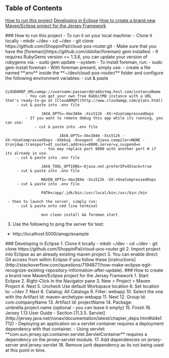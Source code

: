 ## Table of Contents  
[How to run this project](#run)
[Developing in Eclipse](#dev)
[How to create a brand new Maven/Eclipse project for the Jersey Framework](#new)

<a name="run"/>
### How to run this project
 - To run it on your local machine:
   - Clone it locally
     - mkdir ~/dev
     - cd ~/dev
     - git clone https://github.com/ShoppinPal/cloud-pos-router.git
   - Make sure that you have the [foreman](https://github.com/ddollar/foreman) gem installed:
     - It requires RubyGems version >= 1.3.6, you can update your version of rubygems via:
         - sudo gem update --system
     - To install foreman, run:
         - sudo gem install foreman
   - With foreman present, simply use:
     - create a file named **.env** inside the **~/dev/cloud-pos-router/** folder and configure the following environment variables:
         - cut & paste

                    CLOUDAMQP_URL=amqp://username:password@rabbitmq.host.com/instanceName
             - You can get your own free RabbitMQ instance with a URL that's ready-to-go at [CloudAMQP](http://www.cloudamqp.com/plans.html)
         - cut & paste into .env file

                    JAVA_OPTS=-Xmx384m -Xss512k -XX:+UseCompressedOops
             - If you want to remote debug this app while its running, you can use:
                 - cut & paste into .env file

                            JAVA_OPTS=-Xmx384m -Xss512k -XX:+UseCompressedOops -Xdebug -Xnoagent -Djava.compiler=NONE -Xrunjdwp:transport=dt_socket,address=8000,server=y,suspend=n
                     - You may replace port 8000 with another port # if its already in use.
         - cut & paste into .env file

                    JAVA_TOOL_OPTIONS=-Djava.net.preferIPv4Stack=true
         - cut & paste into .env file

                    MAVEN_OPTS=-Xmx384m -Xss512k -XX:+UseCompressedOops
         - cut & paste into .env file

                    PATH=/app/.jdk/bin:/usr/local/bin:/usr/bin:/bin

     - then to launch the server, simply run:
         - cut & paste onto cmd line terminal

                    mvn clean install && foreman start
 3. Use the following to ping the server for test:
   - http://localhost:5000/amqp/example

<a name="dev"/>
### Developing in Eclipse
 1. Clone it locally
   - mkdir ~/dev
   - cd ~/dev
   - git clone https://github.com/ShoppinPal/cloud-pos-router.git
 2. Import project into Eclipse as an already existing maven project
 3. You can enable direct Git access from within Eclipse if you follow these [instructions](http://stackoverflow.com/questions/7194877/how-make-eclipse-egit-recognize-existing-repository-information-after-update).

<a name="new"/>
### How to create a brand new Maven/Eclipse project for the Jersey Framework
 1. Start Eclipse
 2. Right-Click in the Navigator pane
 3. New > Project > Maven Project
 4. Next
 5. Uncheck
    Use default Workspace location
 6. Set location to:
    ~/dev
 7. Next
 8. Catalog:
    All Catalogs
 9. Filter:
    webapp
 10. Select the one with the Artifact Id: maven-archetype-webapp
 11. Next
 12. Group Id: com.companyName
 13. Artifact Id: projectName
 14. Package: umbrella.project.name (optional - you can leave it empty)
 15. Finish
 16. Jersey 1.13 User Guide
   - Section [11.3.5. Servlet](http://jersey.java.net/nonav/documentation/latest/chapter_deps.html#d4e1712)
     - Deploying an application on a servlet container requires a deployment dependency with that container.
     - Using servlet: **com.sun.jersey.spi.container.servlet.ServletContainer** requires a dependency on the jersey-servlet module.
 17. Add dependencies on jersey-server and jersey-servlet
 18. Remove junit dependency as its not being used at this point in time.
